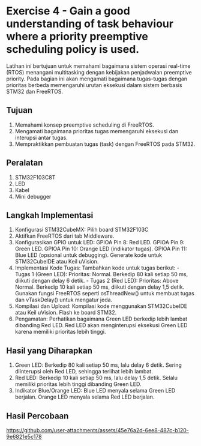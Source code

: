 # Exercise	4	-	Gain	a	good	understanding	of	task behaviour	where	a	priority	preemptive	scheduling	policy is	used.
Latihan ini bertujuan untuk memahami bagaimana sistem operasi real-time (RTOS) menangani multitasking dengan kebijakan penjadwalan preemptive priority. Pada bagian ini akan mengamati bagaimana tugas-tugas dengan prioritas berbeda memengaruhi urutan eksekusi dalam sistem berbasis STM32 dan FreeRTOS.

## Tujuan
1. Memahami konsep preemptive scheduling di FreeRTOS.
2. Mengamati bagaimana prioritas tugas memengaruhi eksekusi dan interupsi antar tugas.
3. Mempraktikkan pembuatan tugas (task) dengan FreeRTOS pada STM32.

## Peralatan
1. STM32F103C8T
2. LED
3. Kabel
4. Mini debugger

## Langkah Implementasi
1. Konfigurasi STM32CubeMX: Pilih board STM32F103C
2. Aktifkan FreeRTOS dari tab Middleware.
3. Konfigurasikan GPIO untuk LED:
GPIOA Pin 8: Red LED.
		GPIOA Pin 9: Green LED.
		GPIOA Pin 10: Orange LED (indikator tugas).
		GPIOA Pin 11: Blue LED (opsional untuk debugging).
		Generate kode untuk STM32CubeIDE atau Keil uVision.
5. Implementasi Kode Tugas: Tambahkan kode untuk tugas berikut:
		- Tugas 1 (Green LED):
			Prioritas: Normal.
			Berkedip 80 kali setiap 50 ms, diikuti dengan delay 6 detik.
		- Tugas 2 (Red LED):
			Prioritas: Above Normal.
			Berkedip 10 kali setiap 50 ms, diikuti dengan delay 1,5 detik.
			Gunakan fungsi FreeRTOS seperti osThreadNew() untuk membuat tugas dan vTaskDelay() untuk mengatur jeda.
6. Kompilasi dan Upload:
   Kompilasi kode menggunakan STM32CubeIDE atau Keil uVision.
   Flash ke board STM32.
7. Pengamatan: Perhatikan bagaimana Green LED berkedip lebih lambat dibanding Red LED. Red LED akan menginterupsi eksekusi Green LED karena memiliki prioritas lebih tinggi.

## Hasil yang Diharapkan
1. Green LED:
   Berkedip 80 kali setiap 50 ms, lalu delay 6 detik.
   Sering diinterupsi oleh Red LED, sehingga terlihat lebih lambat.
2. Red LED:
   Berkedip 10 kali setiap 50 ms, lalu delay 1,5 detik.
   Selalu memiliki prioritas lebih tinggi dibanding Green LED.
3. Indikator Blue/Orange LED:
   Blue LED menyala selama Green LED berjalan.
   Orange LED menyala selama Red LED berjalan.

## Hasil Percobaan


https://github.com/user-attachments/assets/45e76a2d-6ee8-487c-b120-9e6821e5c178










